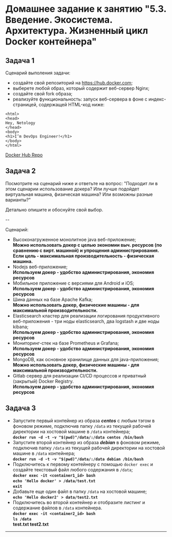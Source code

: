 # Домашнее задание к занятию "5.3. Введение. Экосистема. Архитектура. Жизненный цикл Docker контейнера"

## Задача 1

Сценарий выполения задачи:

- создайте свой репозиторий на https://hub.docker.com;
- выберете любой образ, который содержит веб-сервер Nginx;
- создайте свой fork образа;
- реализуйте функциональность:
запуск веб-сервера в фоне с индекс-страницей, содержащей HTML-код ниже:
```
<html>
<head>
Hey, Netology
</head>
<body>
<h1>I’m DevOps Engineer!</h1>
</body>
</html>
```
<a href="https://hub.docker.com/r/ivkpa/nginx">Docker Hub Repo</a>

## Задача 2 

Посмотрите на сценарий ниже и ответьте на вопрос:
"Подходит ли в этом сценарии использование докера? Или лучше подойдет виртуальная машина, физическая машина? Или возможны разные варианты?"

Детально опишите и обоснуйте свой выбор.

--

Сценарий:

- Высоконагруженное монолитное java веб-приложение;  
<b>Можно использовать докер с целью экономии выч. ресурсов (по сравнению с вирт. машиной) и упрощения администрирования. Если цель - максимальная производительность - физическая машина.</b>
- Nodejs веб-приложение;  
<b>Используем докер - удобство администрирования, экономия ресурсов</b>
- Мобильное приложение c версиями для Android и iOS;  
<b>Используем докер - удобство администрирования, экономия ресурсов</b>
- Шина данных на базе Apache Kafka;  
<b>Можно использовать докер, физические машины - для максимальной производительности.</b>
- Elasticsearch кластер для реализации логирования продуктивного веб-приложения - три ноды elasticsearch, два logstash и две ноды kibana;  
<b>Используем докер - удобство администрирования, экономия ресурсов</b>
- Мониторинг-стек на базе Prometheus и Grafana;  
<b>Используем докер - удобство администрирования, экономия ресурсов</b>
- MongoDB, как основное хранилище данных для java-приложения;  
<b>Можно использовать докер, физические машины - для максимальной производительности.</b>
- Gitlab сервер для реализации CI/CD процессов и приватный (закрытый) Docker Registry.  
<b>Используем докер - удобство администрирования, экономия ресурсов</b>

## Задача 3 

- Запустите первый контейнер из образа ***centos*** c любым тэгом в фоновом режиме, подключив папку ```/data``` из текущей рабочей директории на хостовой машине в ```/data``` контейнера;  
<b>`docker run -d -t -v "$(pwd)"/data/:/data centos /bin/bash`</b>
- Запустите второй контейнер из образа ***debian*** в фоновом режиме, подключив папку ```/data``` из текущей рабочей директории на хостовой машине в ```/data``` контейнера;  
<b>`docker run -d -t -v "$(pwd)"/data/:/data debian /bin/bash`</b>
- Подключитесь к первому контейнеру с помощью ```docker exec``` и создайте текстовый файл любого содержания в ```/data```;  
<b>`docker exec -it <container1_id> bash`</b>  
<b>`echo 'Hello docker' > /data/test.txt`</b>  
<b>`exit`</b>
- Добавьте еще один файл в папку ```/data``` на хостовой машине;  
<b>`echo 'Hello docker2' > data/test2.txt`</b>
- Подключитесь во второй контейнер и отобразите листинг и содержание файлов в ```/data``` контейнера.  
<b>`docker exec -it <container2_id> bash`</b>  
<b>`ls /data`</b>  
<b>test.txt  test2.txt</b>

---

